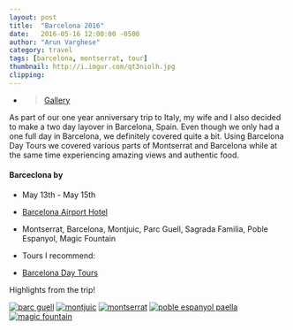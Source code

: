 ```yaml
---
layout: post
title:  "Barcelona 2016"
date:   2016-05-16 12:00:00 -0500
author: "Arun Varghese"
category: travel
tags: [barcelona, montserrat, tour]
thumbnail: http://i.imgur.com/qt3niolh.jpg
clipping: 
---
```


+ > [Gallery](http://imgur.com/a/73UAT)

As part of our one year anniversary trip to Italy, my wife and I also decided to make a two day layover in Barcelona, Spain. Even though we only had a one full day in Barcelona, we definitely covered quite a bit. Using Barcelona Day Tours we covered various parts of Montserrat and Barcelona while at the same time experiencing amazing views and authentic food.


#### Barceclona by <i class="fa fa-fw fa-plane"></i>
+ <i class="fa fa-calendar"></i> May 13th - May 15th
+ <i class="fa fa-bed"></i> [Barcelona Airport Hotel](http://www.barcelonairporthotel.com/en/)
+ <i class="fa fa-map-marker"></i> Montserrat, Barcelona, Montjuic, Parc Guell, Sagrada Familia, Poble Espanyol, Magic Fountain

+ Tours I recommend:
+ [Barcelona Day Tours](www.BarcelonaDayTours.com)

Highlights from the trip!

<div class="img-container">
	<a href="http://i.imgur.com/qt3niol.jpg"><img class="img-travel" src="http://i.imgur.com/qt3niolh.jpg" alt="parc guell"/></a>
	<a href="http://i.imgur.com/CSowEoK.jpg"><img class="img-travel" src="http://i.imgur.com/CSowEoKh.jpg" alt="montjuic"/></a>
	<a href="http://i.imgur.com/cLZ9pHf.jpg"><img class="img-travel" src="http://imgur.com/cLZ9pHfh.jpg" alt="montserrat"/></a>
	<a href="http://i.imgur.com/L3Eid24.jpg"><img class="img-travel" src="http://i.imgur.com/L3Eid24h.jpg" alt="poble espanyol paella"/></a>
	<a href="http://i.imgur.com/RLSRJv0.jpg"><img class="img-travel" src="http://i.imgur.com/RLSRJv0h.jpg" alt="magic fountain"/></a>
</div>



